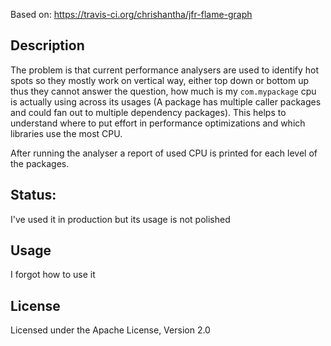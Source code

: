 Based on: https://travis-ci.org/chrishantha/jfr-flame-graph

## Description

The problem is that current performance analysers are used to identify hot spots so they mostly work on vertical way, either top down or bottom up thus they cannot answer the question, how much is my `com.mypackage` cpu is actually using across its usages (A package has multiple caller packages and could fan out to multiple dependency packages). This helps to understand where to put effort in performance optimizations and which libraries use the most CPU. 

After running the analyser a report of used CPU is printed for each level of the packages.

## Status:

I've used it in production but its usage is not polished


## Usage

I forgot how to use it

## License

Licensed under the Apache License, Version 2.0
